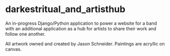 # darkestritual_and_artisthub
An in-progress Django/Python application to power a website for a band with an additional application as a hub for artists to share their work and follow one another.

All artwork owned and created by Jason Schneider. Paintings are acryllic on canvas.
